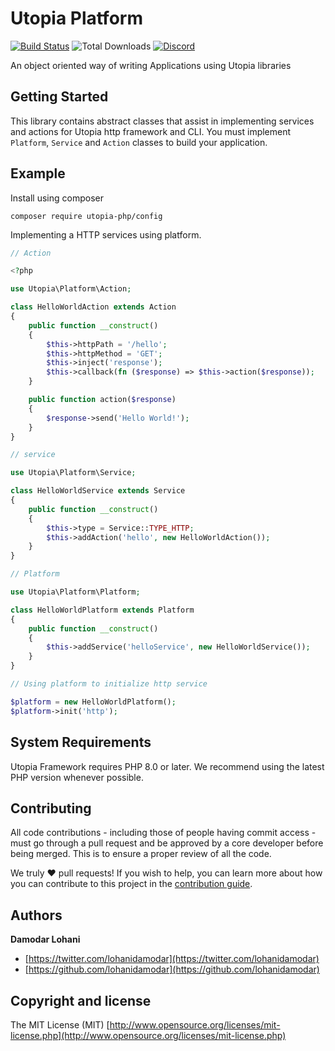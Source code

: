 # Utopia Platform

[![Build Status](https://travis-ci.org/utopia-php/platform.svg?branch=master)](https://travis-ci.com/utopia-php/platform)
![Total Downloads](https://img.shields.io/packagist/dt/utopia-php/platform.svg)
[![Discord](https://img.shields.io/discord/564160730845151244?label=discord)](https://appwrite.io/discord)

An object oriented way of writing Applications using Utopia libraries

## Getting Started

This library contains abstract classes that assist in implementing services and actions for Utopia http framework and CLI. You must implement `Platform`, `Service` and `Action` classes to build your application.

## Example

Install using composer

```
composer require utopia-php/config
```

Implementing a HTTP services using platform.

```php
// Action

<?php

use Utopia\Platform\Action;

class HelloWorldAction extends Action
{
    public function __construct()
    {
        $this->httpPath = '/hello';
        $this->httpMethod = 'GET';
        $this->inject('response');
        $this->callback(fn ($response) => $this->action($response));
    }

    public function action($response)
    {
        $response->send('Hello World!');
    }
}

// service

use Utopia\Platform\Service;

class HelloWorldService extends Service
{
    public function __construct()
    {
        $this->type = Service::TYPE_HTTP;
        $this->addAction('hello', new HelloWorldAction());
    }
}

// Platform

use Utopia\Platform\Platform;

class HelloWorldPlatform extends Platform
{
    public function __construct()
    {
        $this->addService('helloService', new HelloWorldService());
    }
}

// Using platform to initialize http service

$platform = new HelloWorldPlatform();
$platform->init('http');

```

## System Requirements

Utopia Framework requires PHP 8.0 or later. We recommend using the latest PHP version whenever possible.

## Contributing

All code contributions - including those of people having commit access - must go through a pull request and be approved by a core developer before being merged. This is to ensure a proper review of all the code.

We truly ❤️ pull requests! If you wish to help, you can learn more about how you can contribute to this project in the [contribution guide](CONTRIBUTING.md).

## Authors

**Damodar Lohani**

+ [https://twitter.com/lohanidamodar](https://twitter.com/lohanidamodar)
+ [https://github.com/lohanidamodar](https://github.com/lohanidamodar)

## Copyright and license

The MIT License (MIT) [http://www.opensource.org/licenses/mit-license.php](http://www.opensource.org/licenses/mit-license.php)
